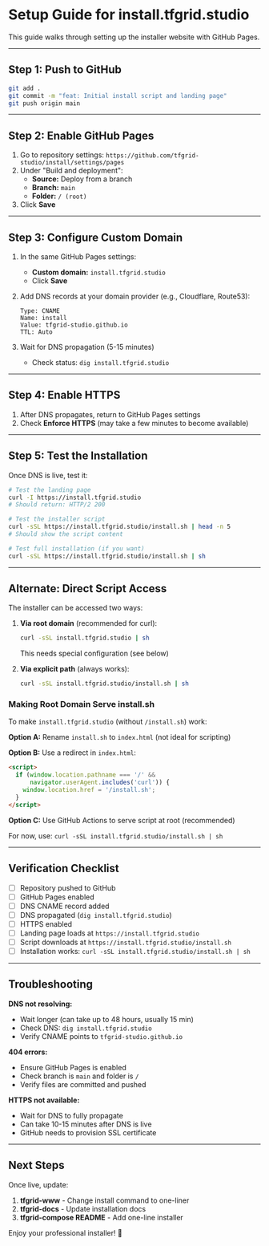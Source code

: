 # Setup Guide for install.tfgrid.studio

This guide walks through setting up the installer website with GitHub Pages.

---

## Step 1: Push to GitHub

```bash
git add .
git commit -m "feat: Initial install script and landing page"
git push origin main
```

---

## Step 2: Enable GitHub Pages

1. Go to repository settings: `https://github.com/tfgrid-studio/install/settings/pages`
2. Under "Build and deployment":
   - **Source:** Deploy from a branch
   - **Branch:** `main`
   - **Folder:** `/ (root)`
3. Click **Save**

---

## Step 3: Configure Custom Domain

1. In the same GitHub Pages settings:
   - **Custom domain:** `install.tfgrid.studio`
   - Click **Save**

2. Add DNS records at your domain provider (e.g., Cloudflare, Route53):
   ```
   Type: CNAME
   Name: install
   Value: tfgrid-studio.github.io
   TTL: Auto
   ```

3. Wait for DNS propagation (5-15 minutes)
   - Check status: `dig install.tfgrid.studio`

---

## Step 4: Enable HTTPS

1. After DNS propagates, return to GitHub Pages settings
2. Check **Enforce HTTPS** (may take a few minutes to become available)

---

## Step 5: Test the Installation

Once DNS is live, test it:

```bash
# Test the landing page
curl -I https://install.tfgrid.studio
# Should return: HTTP/2 200

# Test the installer script
curl -sSL https://install.tfgrid.studio/install.sh | head -n 5
# Should show the script content

# Test full installation (if you want)
curl -sSL https://install.tfgrid.studio/install.sh | sh
```

---

## Alternate: Direct Script Access

The installer can be accessed two ways:

1. **Via root domain** (recommended for curl):
   ```bash
   curl -sSL install.tfgrid.studio | sh
   ```
   This needs special configuration (see below)

2. **Via explicit path** (always works):
   ```bash
   curl -sSL install.tfgrid.studio/install.sh | sh
   ```

### Making Root Domain Serve install.sh

To make `install.tfgrid.studio` (without `/install.sh`) work:

**Option A:** Rename `install.sh` to `index.html` (not ideal for scripting)

**Option B:** Use a redirect in `index.html`:
```html
<script>
  if (window.location.pathname === '/' && 
      navigator.userAgent.includes('curl')) {
    window.location.href = '/install.sh';
  }
</script>
```

**Option C:** Use GitHub Actions to serve script at root (recommended)

For now, use: `curl -sSL install.tfgrid.studio/install.sh | sh`

---

## Verification Checklist

- [ ] Repository pushed to GitHub
- [ ] GitHub Pages enabled
- [ ] DNS CNAME record added
- [ ] DNS propagated (`dig install.tfgrid.studio`)
- [ ] HTTPS enabled
- [ ] Landing page loads at `https://install.tfgrid.studio`
- [ ] Script downloads at `https://install.tfgrid.studio/install.sh`
- [ ] Installation works: `curl -sSL install.tfgrid.studio/install.sh | sh`

---

## Troubleshooting

**DNS not resolving:**
- Wait longer (can take up to 48 hours, usually 15 min)
- Check DNS: `dig install.tfgrid.studio`
- Verify CNAME points to `tfgrid-studio.github.io`

**404 errors:**
- Ensure GitHub Pages is enabled
- Check branch is `main` and folder is `/`
- Verify files are committed and pushed

**HTTPS not available:**
- Wait for DNS to fully propagate
- Can take 10-15 minutes after DNS is live
- GitHub needs to provision SSL certificate

---

## Next Steps

Once live, update:

1. **tfgrid-www** - Change install command to one-liner
2. **tfgrid-docs** - Update installation docs
3. **tfgrid-compose README** - Add one-line installer

Enjoy your professional installer! 🚀
